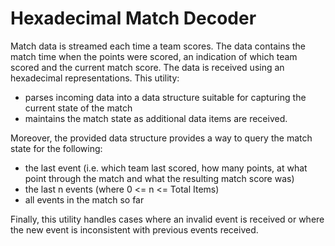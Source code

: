 # Hexadecimal Match Decoder

Match data is streamed each time a team scores. 
The data contains the match time when the points were scored, an indication of which team scored and the current match score. 
The data is received using an hexadecimal representations. 
This utility:
- parses incoming data into a data structure suitable for capturing the current state of the match
- maintains the match state as additional data items are received. 

Moreover, the provided data structure provides a way to query the match state for the following:
- the last event (i.e. which team last scored, how many points, at what point through the match and what the resulting match score was)
- the last n events (where 0 <= n <= Total Items)
- all events in the match so far

Finally, this utility  handles cases where an invalid event is received or where the new event is inconsistent with 
previous events received.